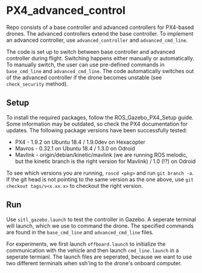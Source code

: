 # PX4_advanced_control

Repo consists of a base controller and advanced controllers for PX4-based drones. The advanced controllers extend the base controller. To implement an advanced controller, use `advanced_controller` and `advanced_cmd_line`. 

The code is set up to switch between base controller and advanced controller during flight. Switching happens either manually or automatically. To manually switch, the user can use pre-defined commands in `base_cmd_line` and `advanced_cmd_line`. The code automatically switches out of the advanced controller if the drone becomes unstable (see `check_security` method).

## Setup

To install the required packages, follow the ROS_Gazebo_PX4_Setup guide. Some information may be outdated, so check the PX4 documentation for updates. The following package versions have been successfully tested:

* PX4 - 1.9.2 on Ubuntu 18.4 / 1.9.0dev on Hexacopter
* Mavros - 0.32.1 on Ubuntu 18.4 / 1.3.0 on Odroid
* Mavlink - origin/debian/kinetic/mavlink (we are running ROS melodic, but the kinetic branch is the right version for Mavlink) / 1.0 (!?) on Odroid

To see which versions you are running, `roscd <pkg>` and run `git branch -a`. If the git head is not pointing to the same version as the one above, use `git checkout tags/v<x.xx.x>` to checkout the right version.


## Run

Use `sitl_gazebo.launch` to  test the controller in Gazebo. A seperate terminal will launch, which we use to command the drone. The specified commands are found in the `base_cmd_line` and `advanced_cmd_line` files. 

For experiments, we first launch `offboard.launch` to initialize the communication with the vehicle and then launch `cmd_line.launch` in a seperate termianl. The launch files are seperated, because we want to use two different terminals when ssh'ing to the drone's onboard computer.
